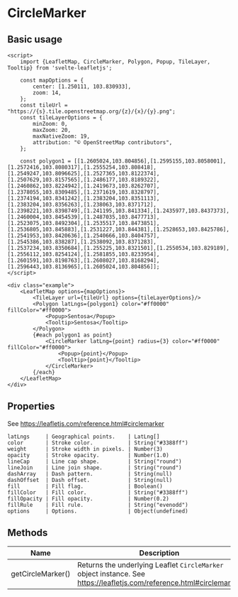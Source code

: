 # CircleMarker

## Basic usage

```example height:400
<script>
    import {LeafletMap, CircleMarker, Polygon, Popup, TileLayer, Tooltip} from 'svelte-leafletjs';

    const mapOptions = {
        center: [1.250111, 103.830933],
        zoom: 14,
    };
    const tileUrl = "https://{s}.tile.openstreetmap.org/{z}/{x}/{y}.png";
    const tileLayerOptions = {
        minZoom: 0,
        maxZoom: 20,
        maxNativeZoom: 19,
        attribution: "© OpenStreetMap contributors",
    };

    const polygon1 = [[1.2605024,103.804856],[1.2595155,103.8058001],[1.2572416,103.8080317],[1.2555254,103.808418],[1.2549247,103.8096625],[1.2527365,103.8122374],[1.2507629,103.8157565],[1.2486177,103.8189322],[1.2460862,103.8224942],[1.2419673,103.8262707],[1.2378055,103.8309485],[1.2371619,103.8328797],[1.2374194,103.8341242],[1.2383204,103.8351113],[1.2383204,103.8356263],[1.238063,103.8371712],[1.2398221,103.8398749],[1.241195,103.841334],[1.2435977,103.8437373],[1.2460004,103.8454539],[1.2487035,103.8477713],[1.2523075,103.8492304],[1.2535517,103.8473851],[1.2536805,103.845883],[1.2531227,103.844381],[1.2528653,103.8425786],[1.2541953,103.8420636],[1.2540666,103.8404757],[1.2545386,103.838287],[1.2538092,103.8371283],[1.2537234,103.8350684],[1.255225,103.8321501],[1.2550534,103.829189],[1.2556112,103.8254124],[1.2581855,103.8233954],[1.2601591,103.8198763],[1.2608027,103.8168294],[1.2596443,103.8136965],[1.2605024,103.804856]];
</script>

<div class="example">
    <LeafletMap options={mapOptions}>
        <TileLayer url={tileUrl} options={tileLayerOptions}/>
        <Polygon latLngs={polygon1} color="#ff0000" fillColor="#ff0000">
            <Popup>Sentosa</Popup>
            <Tooltip>Sentosa</Tooltip>
        </Polygon>
        {#each polygon1 as point}
            <CircleMarker latLng={point} radius={3} color="#ff0000" fillColor="#ff0000">
                <Popup>{point}</Popup>
                <Tooltip>{point}</Tooltip>
            </CircleMarker>
        {/each}
    </LeafletMap>
</div>
```

## Properties

See https://leafletjs.com/reference.html#circlemarker

```properties
latLngs     | Geographical points.    | LatLng[]
color       | Stroke color.           | String("#3388ff")
weight      | Stroke width in pixels. | Number(3)
opacity     | Stroke opacity.         | Number(1.0)
lineCap     | Line cap shape.         | String("round")
lineJoin    | Line join shape.        | String("round")
dashArray   | Dash pattern.           | String(null)
dashOffset  | Dash offset.            | String(null)
fill        | Fill flag.              | Boolean()
fillColor   | Fill color.             | String("#3388ff")
fillOpacity | Fill opacity.           | Number(0.2)
fillRule    | Fill rule.              | String("evenodd")
options     | Options.                | Object(undefined)
```

## Methods

| Name              | Description                                                                                                          |
| ----------------- | -------------------------------------------------------------------------------------------------------------------- |
| getCircleMarker() | Returns the underlying Leaflet `CircleMarker` object instance. See https://leafletjs.com/reference.html#circlemarker |
